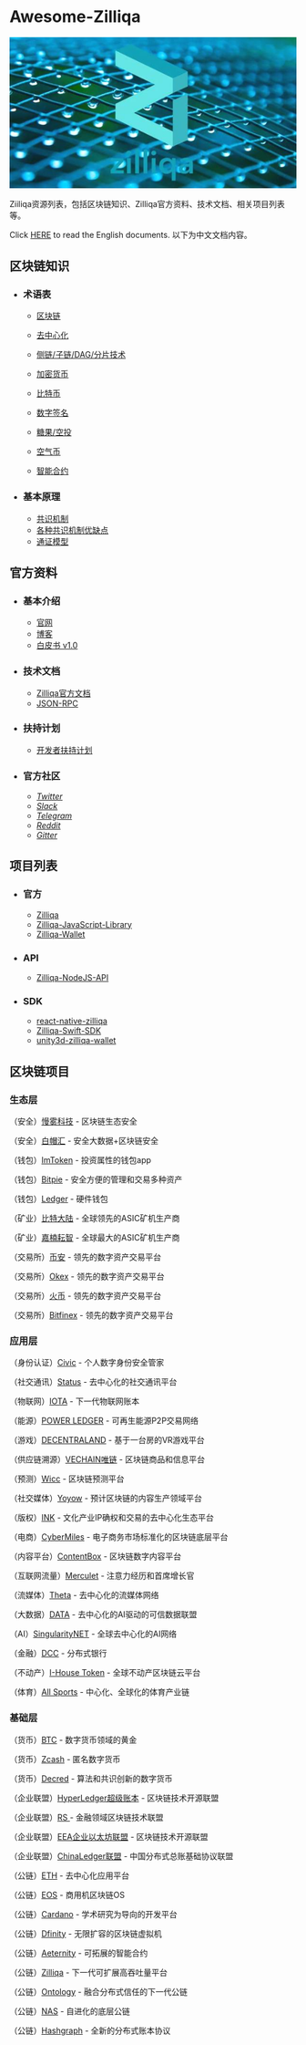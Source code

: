# Awesome-Zilliqa

![Zilliqa](./img/zilliqa-img.jpeg)



Ziiliqa资源列表，包括区块链知识、Zilliqa官方资料、技术文档、相关项目列表等。

Click [HERE](../README.md) to read the English documents.
以下为中文文档内容。



## 区块链知识

* ### 术语表

  * [区块链](http://www.ruanyifeng.com/blog/2017/12/blockchain-tutorial.html)

  * [去中心化](http://m.sohu.com/a/224866452_100104403?from=groupmessage&isappinstalled=0)

  * [侧链/子链/DAG/分片技术](https://blog.csdn.net/tiandiwuya/article/details/80289380)

  * [加密货币](http://www.ruanyifeng.com/blog/2018/01/cryptocurrency-tutorial.html)

  * [比特币](http://www.ruanyifeng.com/blog/2018/01/bitcoin-tutorial.html)

  * [数字签名](http://www.ruanyifeng.com/blog/2011/08/what_is_a_digital_signature.html)

  * [糖果/空投](https://www.zhihu.com/question/263927879?from=groupmessage&isappinstalled=0)

  * [空气币](https://zhuanlan.zhihu.com/p/34389359?from=groupmessage&isappinstalled=0)

  * [智能合约](https://github.com/EthFans/wiki/wiki/%E6%99%BA%E8%83%BD%E5%90%88%E7%BA%A6)

    

* ### 基本原理

  * [共识机制](https://zhuanlan.zhihu.com/p/32404771)
  * [各种共识机制优缺点](https://blog.csdn.net/omnispace/article/details/80374731)
  * [通证模型](https://www.sohu.com/a/221492990_466937)



## 官方资料

* ### 基本介绍

  * [官网](https://zilliqa.com/)
  * [博客](https://blog.zilliqa.com/@xinshu)
  * [白皮书 v1.0](https://docs.zilliqa.com/whitepaper.pdf)

  

* ### 技术文档

  * [Zilliqa官方文档](https://github.com/FireStack2018/Awesome-Zilliqa/tree/master/Documents/Zilliqa_cn)
  * [JSON-RPC](https://github.com/FireStack2018/Awesome-Zilliqa/tree/master/Documents/JSON-RPC_cn)

  

* ### 扶持计划

  * [开发者扶持计划](https://blog.zilliqa.com/zilliqa%E7%94%9F%E6%80%81%E6%9E%84%E5%BB%BA%E8%B5%84%E5%8A%A9%E8%AE%A1%E5%88%92-c2ae1745e916)

    

* ### 官方社区
  * [*Twitter*](https://twitter.com/zilliqa)
  * [*Slack*](https://invite.zilliqa.com/)
  * [*Telegram*](https://t.me/zilliqachat)
  * [*Reddit*](https://www.reddit.com/r/zilliqa/)
  * [*Gitter*](https://gitter.im/Zilliqa/ecogrant)



## 项目列表

* ### 官方

  * [Zilliqa](https://github.com/Zilliqa/Zilliqa)
  * [Zilliqa-JavaScript-Library](https://github.com/Zilliqa/Zilliqa-JavaScript-Library)
  * [Zilliqa-Wallet](https://github.com/Zilliqa/Zilliqa-Wallet) 


* ### API
  * [Zilliqa-NodeJS-API](https://github.com/Inmediate/Zilliqa-NodeJS-API)

* ### SDK
  * [react-native-zilliqa](https://github.com/FireStack-Lab/react-native-zilliqa)
  * [Zilliqa-Swift-SDK](https://github.com/OpenZesame/Zilliqa-Swift-SDK)
  * [unity3d-zilliqa-wallet](https://github.com/jonas0110/unity3d-zilliqa-wallet)



## 区块链项目

### 生态层

（安全）[慢雾科技](https://www.slowmist.com/) - 区块链生态安全

（安全）[白帽汇](http://www.baimaohui.net/) - 安全大数据+区块链安全

（钱包）[ImToken](https://token.im/) - 投资属性的钱包app

（钱包）[Bitpie](https://bitpie.com/) - 安全方便的管理和交易多种资产

（钱包）[Ledger](https://www.ledgerwallet.com/) - 硬件钱包

（矿业）[比特大陆](https://www.bitmain.com/) - 全球领先的ASIC矿机生产商

（矿业）[嘉楠耘智](https://www.canaan-creative.com/) - 全球最大的ASIC矿机生产商

（交易所）[币安](https://www.binance.com/) - 领先的数字资产交易平台

（交易所）[Okex](http://www.okex.com/) - 领先的数字资产交易平台

（交易所）[火币](https://www.huobi.com/) - 领先的数字资产交易平台

（交易所）[Bitfinex](https://www.bitfinex.com/) - 领先的数字资产交易平台

### 应用层

（身份认证）[Civic](https://www.civic.com/) - 个人数字身份安全管家

（社交通讯）[Status](https://status.im/) - 去中心化的社交通讯平台

（物联网）[IOTA](https://www.iota.org/) - 下一代物联网账本

（能源）[POWER LEDGER](https://powerledger.io/) - 可再生能源P2P交易网络

（游戏）[DECENTRALAND](https://decentraland.org/) - 基于一台房的VR游戏平台

（供应链溯源）[VECHAIN唯链](https://www.vechain.com/#/) - 区块链商品和信息平台

（预测）[Wicc](https://www.waykichain.com/ ) - 区块链预测平台

（社交媒体）[Yoyow](https://yoyow.org/) - 预计区块链的内容生产领域平台

（版权）[INK](https://ink.plus/) - 文化产业IP确权和交易的去中心化生态平台

（电商）[CyberMiles](https://www.cybermiles.io/) - 电子商务市场标准化的区块链底层平台

（内容平台）[ContentBox](https://contentbox.one/) - 区块链数字内容平台

（互联网流量）[Merculet](https://merculet.io/) - 注意力经历和首席增长官

（流媒体）[Theta](https://www.thetatoken.org/) - 去中心化的流媒体网络

（大数据）[DATA](http://www.data.eco/) - 去中心化的AI驱动的可信数据联盟

（AI）[SingularityNET](https://singularitynet.io/) - 全球去中心化的AI网络

（金融）[DCC](http://dcc.finance/) - 分布式银行

（不动产）[I-House Token](https://ihtcoin.com/) - 全球不动产区块链云平台

（体育）[All Sports](https://www.allsportschain.com) - 中心化、全球化的体育产业链

### 基础层

（货币）[BTC](https://www.btcchina.com/) - 数字货币领域的黄金

（货币）[Zcash](https://z.cash/) - 匿名数字货币

（货币）[Decred](https://www.decred.org/) - 算法和共识创新的数字货币

（企业联盟）[HyperLedger超级账本](https://www.hyperledger.org/) - 区块链技术开源联盟

（企业联盟）[RS ](#) - 金融领域区块链技术联盟

（企业联盟）[EEA企业以太坊联盟](https://entethalliance.org ) - 区块链技术开源联盟

（企业联盟）[ChinaLedger联盟](http://www.chinaledger.com/) - 中国分布式总账基础协议联盟

（公链）[ETH](https://www.ethereum.org/ ) - 去中心化应用平台

（公链）[EOS](https://eos.io/) - 商用机区块链OS

（公链）[Cardano](https://www.cardano.org/zh/home-3/) - 学术研究为导向的开发平台

（公链）[Dfinity](https://dfinity.org/) - 无限扩容的区块链虚拟机

（公链）[Aeternity](https://aeternity.com/zh) - 可拓展的智能合约

（公链）[Zilliqa](https://zilliqa.com/) - 下一代可扩展高吞吐量平台

（公链）[Ontology](https://ont.io/) - 融合分布式信任的下一代公链

（公链）[NAS](nebulas.io) - 自进化的底层公链

（公链）[Hashgraph](https://www.hederahashgraph.com/) - 全新的分布式账本协议